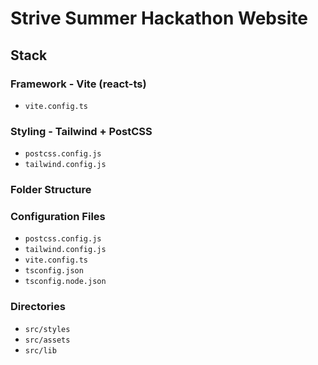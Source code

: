# Strive Summer Hackathon Website

## Stack

### Framework - Vite (react-ts)

- `vite.config.ts`

### Styling - Tailwind + PostCSS

- `postcss.config.js`
- `tailwind.config.js`

### Folder Structure

### Configuration Files
- `postcss.config.js`
- `tailwind.config.js`
- `vite.config.ts`
- `tsconfig.json`
- `tsconfig.node.json`

### Directories

- `src/styles`
- `src/assets`
- `src/lib`
